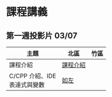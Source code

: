 # 課程講義

## 第一週投影片 03/07
| 主題         | 北區                      | 竹區                           |
| ------------ | ------------------------- | ------------------------------ |
| 課程介紹     | [課程介紹](https://drive.google.com/file/d/1IJk9-NqwOl49vJnuhiONlzYMIBYEQNCk/view?usp=sharing)|  |
| C/CPP 介紹、IDE<br>表達式與變數 |  [如左](https://www.csie.ntu.edu.tw/~b06902029/reveal.js/Sprout/2020/Variable/#/)|  |

